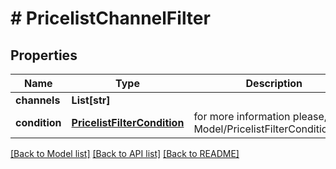 # # PricelistChannelFilter


## Properties 


Name | Type | Description | Notes
------------ | ------------- | ------------- | -------------
**channels**| **List[str]** |   | [optional]
**condition**| [**PricelistFilterCondition**](PricelistFilterCondition.md) |  for more information please, see Model/PricelistFilterCondition.php  | [optional] [default to PricelistFilterCondition.IN]


[[Back to Model list]](../../README.md#models) [[Back to API list]](../../README.md#endpoints) [[Back to README]](../../README.md)

